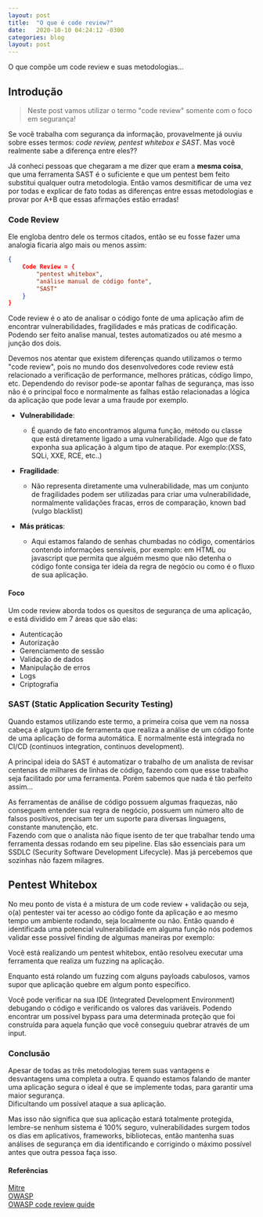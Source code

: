 ```yaml
---
layout: post
title:  "O que é code review?"
date:   2020-10-10 04:24:12 -0300 
categories: blog
layout: post
---
```

O que compõe um code review e suas metodologias...
<!--more-->

## Introdução

> Neste post vamos utilizar o termo "code review" somente com o foco em segurança!

Se você trabalha com segurança da informação, provavelmente já ouviu sobre esses termos:
_code review, pentest whitebox e SAST_.
Mas você realmente sabe a diferença entre eles?? <br>

Já conheci pessoas que chegaram a me dizer que eram a **mesma coisa**, que uma ferramenta SAST é o suficiente e que um pentest bem feito substitui qualquer outra metodologia. Então vamos desmitificar de uma vez por todas e explicar de fato todas as diferenças entre essas metodologias e provar por A+B que essas afirmações estão erradas!

### Code Review

Ele engloba dentro dele os termos citados, então se eu fosse fazer uma analogia ficaria algo mais ou menos assim:
```json
{
    Code Review = {
        "pentest whitebox",
        "análise manual de código fonte", 
        "SAST"
    }
}
```
Code review é o ato de analisar o código fonte de uma aplicação afim de encontrar vulnerabilidades, fragilidades e más praticas de codificação. Podendo ser feito analise manual, testes automatizados ou até mesmo a junção dos dois.<br> 

Devemos nos atentar que existem diferenças quando utilizamos o termo "code review", pois no mundo dos desenvolvedores code review está relacionado a verificação de performance, melhores práticas, código limpo, etc. Dependendo do revisor pode-se apontar falhas de segurança, mas isso não é o principal foco e normalmente as falhas estão relacionadas a lógica da aplicação que pode levar a uma fraude por exemplo.

* **Vulnerabilidade**:
    * É quando de fato encontramos alguma função, método ou classe que está diretamente ligado a uma vulnerabilidade. Algo que de fato exponha sua aplicação à algum tipo de ataque. Por exemplo:(XSS, SQLi, XXE, RCE, etc..)

* **Fragilidade**:
    * Não representa diretamente uma vulnerabilidade, mas um conjunto de fragilidades podem ser utilizadas para criar uma vulnerabilidade, normalmente validações fracas, erros de comparação, known bad (vulgo blacklist)

* **Más práticas**:
    * Aqui estamos falando de senhas chumbadas no código, comentários contendo informações sensíveis, por exemplo: em HTML ou javascript que permita que alguém mesmo que não detenha o código fonte consiga ter ideia da regra de negócio ou como é o fluxo de sua aplicação.

#### Foco

Um code review aborda todos os quesitos de segurança de uma aplicação,<br> 
e está dividido em 7 áreas que são elas:

* Autenticação
* Autorização
* Gerenciamento de sessão
* Validação de dados
* Manipulação de erros
* Logs
* Criptografia


### SAST (Static Application Security Testing)

Quando estamos utilizando este termo, a primeira coisa que vem na nossa cabeça é algum tipo de ferramenta que realiza a análise de um código fonte de uma aplicação de forma automática.
E normalmente está integrada no CI/CD (continuos integration, continuos development).<br>

A principal ideia do SAST é automatizar o trabalho de um analista de revisar centenas de milhares de linhas de código, fazendo com que esse trabalho seja facilitado por uma ferramenta. Porém sabemos que nada é tão perfeito assim... <br>

As ferramentas de análise de código possuem algumas fraquezas, não conseguem entender sua regra de negócio, possuem um número alto de falsos positivos, precisam ter um suporte para diversas linguagens, constante manutenção, etc.<br> 
Fazendo com que o analista não fique isento de ter que trabalhar tendo uma ferramenta dessas rodando em seu pipeline. Elas são essenciais para um SSDLC (Security Software Development Lifecycle). Mas já percebemos que sozinhas não fazem milagres.


## Pentest Whitebox

No meu ponto de vista é a mistura de um code review + validação ou seja, o(a) pentester vai ter acesso ao código fonte da aplicação e ao mesmo tempo um ambiente rodando, seja localmente ou não. Então quando é identificada uma potencial vulnerabilidade em alguma função nós podemos validar esse possível finding de algumas maneiras por exemplo: <br>

Você está realizando um pentest whitebox, então resolveu executar uma ferramenta que realiza um fuzzing na aplicação.<br>

Enquanto está rolando um fuzzing com alguns payloads cabulosos, vamos supor que aplicação quebre em algum ponto específico.<br>

Você pode verificar na sua IDE (Integrated Development Environment) debugando o código e verificando os valores das variáveis. Podendo encontrar um possível bypass para uma determinada proteção que foi construída para aquela função que você conseguiu quebrar através de um input.


### Conclusão

Apesar de todas as três metodologias terem suas vantagens e desvantagens uma completa a outra. E quando estamos falando de manter uma aplicação segura o ideal é que se implemente todas, para garantir uma maior segurança.<br>
Dificultando um possível ataque a sua aplicação.<br>

Mas isso não significa que sua aplicação estará totalmente protegida,<br> 
lembre-se nenhum sistema é 100% seguro, vulnerabilidades surgem todos os dias em aplicativos, frameworks, bibliotecas, então mantenha suas análises de segurança em dia identificando e corrigindo o máximo possível antes que outra pessoa faça isso.






#### Referências

[Mitre](https://www.mitre.org/publications/systems-engineering-guide/enterprise-engineering/systems-engineering-for-mission-assurance/secure-code-review)<br>
[OWASP](https://owasp.org/www-community/controls/Static_Code_Analysis)<br>
[OWASP code review guide](https://owasp.org/www-pdf-archive/OWASP_Code_Review_Guide_v2.pdf)<br>

